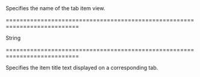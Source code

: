 <!--**
/*-------------------------------------------
    Auto-generated file. Do not modify.
-------------------------------------------

**-->
<!--d-->Specifies the name of the tab item view.<!--/d-->
===========================================================================
<!--type-->String<!--/type-->
===========================================================================

<!--shortDescription-->
Specifies the item title text displayed on a corresponding tab.
<!--/shortDescription-->

<!--fullDescription-->

<!--/fullDescription-->